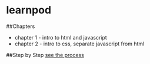 # learnpod
##Chapters
+ chapter 1 - intro to html and javascript
+ chapter 2 - intro to css, separate javascript from html

##Step by Step
[see the process](https://github.com/ntno/learnpod/commits/master "individual commits")
